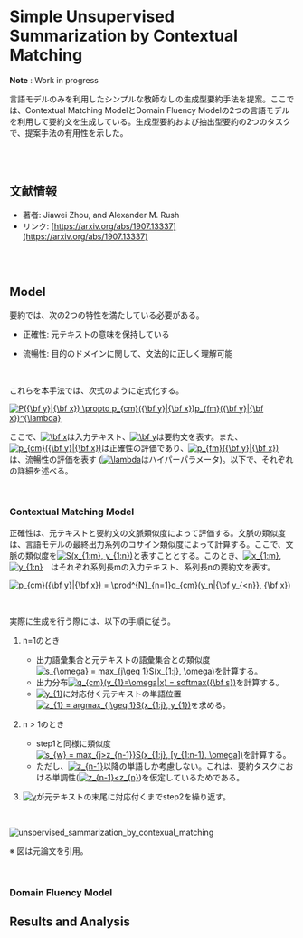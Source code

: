 # Simple Unsupervised Summarization by Contextual Matching

**Note** : Work in progress

言語モデルのみを利用したシンプルな教師なしの生成型要約手法を提案。ここでは、Contextual Matching ModelとDomain Fluency Modelの2つの言語モデルを利用して要約文を生成している。生成型要約および抽出型要約の2つのタスクで、提案手法の有用性を示した。

<br>

<br>

## 文献情報

- 著者: Jiawei Zhou, and Alexander M. Rush
- リンク: [https://arxiv.org/abs/1907.13337](https://arxiv.org/abs/1907.13337)

<br>

<br>

## Model

要約では、次の2つの特性を満たしている必要がある。

- 正確性: 元テキストの意味を保持している

- 流暢性: 目的のドメインに関して、文法的に正しく理解可能

<br>

これらを本手法では、次式のように定式化する。

<a href="https://www.codecogs.com/eqnedit.php?latex=P({\bf&space;y}|{\bf&space;x})&space;\propto&space;p_{cm}({\bf&space;y}|{\bf&space;x})p_{fm}({\bf&space;y}|{\bf&space;x})^{\lambda}" target="_blank"><img src="https://latex.codecogs.com/gif.latex?P({\bf&space;y}|{\bf&space;x})&space;\propto&space;p_{cm}({\bf&space;y}|{\bf&space;x})p_{fm}({\bf&space;y}|{\bf&space;x})^{\lambda}" title="P({\bf y}|{\bf x}) \propto p_{cm}({\bf y}|{\bf x})p_{fm}({\bf y}|{\bf x})^{\lambda}" /></a>

ここで、<a href="https://www.codecogs.com/eqnedit.php?latex=\bf&space;x" target="_blank"><img src="https://latex.codecogs.com/gif.latex?\bf&space;x" title="\bf x" /></a>は入力テキスト、<a href="https://www.codecogs.com/eqnedit.php?latex=\bf&space;y" target="_blank"><img src="https://latex.codecogs.com/gif.latex?\bf&space;y" title="\bf y" /></a>は要約文を表す。また、<a href="https://www.codecogs.com/eqnedit.php?latex=p_{cm}({\bf&space;y}|{\bf&space;x})" target="_blank"><img src="https://latex.codecogs.com/gif.latex?p_{cm}({\bf&space;y}|{\bf&space;x})" title="p_{cm}({\bf y}|{\bf x})" /></a>は正確性の評価であり、<a href="https://www.codecogs.com/eqnedit.php?latex=p_{fm}({\bf&space;y}|{\bf&space;x})" target="_blank"><img src="https://latex.codecogs.com/gif.latex?p_{fm}({\bf&space;y}|{\bf&space;x})" title="p_{fm}({\bf y}|{\bf x})" /></a>は、流暢性の評価を表す (<a href="https://www.codecogs.com/eqnedit.php?latex=\lambda" target="_blank"><img src="https://latex.codecogs.com/gif.latex?\lambda" title="\lambda" /></a>はハイパーパラメータ)。以下で、それぞれの詳細を述べる。

<br>

### Contextual Matching Model

正確性は、元テキストと要約文の文脈類似度によって評価する。文脈の類似度は、言語モデルの最終出力系列のコサイン類似度によって計算する。ここで、文脈の類似度を<a href="https://www.codecogs.com/eqnedit.php?latex=S(x_{1:m},&space;y_{1:n})" target="_blank"><img src="https://latex.codecogs.com/gif.latex?S(x_{1:m},&space;y_{1:n})" title="S(x_{1:m}, y_{1:n})" /></a>と表すこととする。このとき、<a href="https://www.codecogs.com/eqnedit.php?latex=x_{1:m}" target="_blank"><img src="https://latex.codecogs.com/gif.latex?x_{1:m}" title="x_{1:m}" /></a>, <a href="https://www.codecogs.com/eqnedit.php?latex=y_{1:n}" target="_blank"><img src="https://latex.codecogs.com/gif.latex?y_{1:n}" title="y_{1:n}" /></a>　はそれぞれ系列長mの入力テキスト、系列長nの要約文を表す。

<a href="https://www.codecogs.com/eqnedit.php?latex=p_{cm}({\bf&space;y}|{\bf&space;x})&space;=&space;\prod^{N}_{n=1}q_{cm}(y_n|{\bf&space;y_{<n}},&space;{\bf&space;x})" target="_blank"><img src="https://latex.codecogs.com/gif.latex?p_{cm}({\bf&space;y}|{\bf&space;x})&space;=&space;\prod^{N}_{n=1}q_{cm}(y_n|{\bf&space;y_{<n}},&space;{\bf&space;x})" title="p_{cm}({\bf y}|{\bf x}) = \prod^{N}_{n=1}q_{cm}(y_n|{\bf y_{<n}}, {\bf x})" /></a>

<br>

実際に生成を行う際には、以下の手順に従う。

1. n=1のとき
   - 出力語彙集合と元テキストの語彙集合との類似度<a href="https://www.codecogs.com/eqnedit.php?latex=s_{\omega}&space;=&space;max_{j\geq&space;1}S(x_{1:j},&space;\omega)" target="_blank"><img src="https://latex.codecogs.com/gif.latex?s_{\omega}&space;=&space;max_{j\geq&space;1}S(x_{1:j},&space;\omega)" title="s_{\omega} = max_{j\geq 1}S(x_{1:j}, \omega)" /></a>を計算する。
   - 出力分布<a href="https://www.codecogs.com/eqnedit.php?latex=q_{cm}(y_{1}=\omega|x)&space;=&space;softmax({\bf&space;s})" target="_blank"><img src="https://latex.codecogs.com/gif.latex?q_{cm}(y_{1}=\omega|x)&space;=&space;softmax({\bf&space;s})" title="q_{cm}(y_{1}=\omega|x) = softmax({\bf s})" /></a>を計算する。
   - <a href="https://www.codecogs.com/eqnedit.php?latex=y_{1}" target="_blank"><img src="https://latex.codecogs.com/gif.latex?y_{1}" title="y_{1}" /></a>に対応付く元テキストの単語位置 <a href="https://www.codecogs.com/eqnedit.php?latex=z_{1}&space;=&space;argmax_{j\geq&space;1}S(x_{1:j},&space;y_{1})" target="_blank"><img src="https://latex.codecogs.com/gif.latex?z_{1}&space;=&space;argmax_{j\geq&space;1}S(x_{1:j},&space;y_{1})" title="z_{1} = argmax_{j\geq 1}S(x_{1:j}, y_{1})" /></a>を求める。
2. n > 1のとき
   - step1と同様に類似度<a href="https://www.codecogs.com/eqnedit.php?latex=s_{w}&space;=&space;max_{j>z_{n-1}}S(x_{1:j},&space;[y_{1:n-1},&space;\omega])" target="_blank"><img src="https://latex.codecogs.com/gif.latex?s_{w}&space;=&space;max_{j>z_{n-1}}S(x_{1:j},&space;[y_{1:n-1},&space;\omega])" title="s_{w} = max_{j>z_{n-1}}S(x_{1:j}, [y_{1:n-1}, \omega])" /></a>を計算する。
   - ただし、<a href="https://www.codecogs.com/eqnedit.php?latex=z_{n-1}" target="_blank"><img src="https://latex.codecogs.com/gif.latex?z_{n-1}" title="z_{n-1}" /></a>以降の単語しか考慮しない。これは、要約タスクにおける単調性(<a href="https://www.codecogs.com/eqnedit.php?latex=z_{n-1}<z_{n}" target="_blank"><img src="https://latex.codecogs.com/gif.latex?z_{n-1}<z_{n}" title="z_{n-1}<z_{n}" /></a>)を仮定しているためである。

3. <a href="https://www.codecogs.com/eqnedit.php?latex=y" target="_blank"><img src="https://latex.codecogs.com/gif.latex?y" title="y" /></a>が元テキストの末尾に対応付くまでstep2を繰り返す。

<br>

![unspervised_sammarization_by_contexual_matching](https://user-images.githubusercontent.com/53220859/63256291-3aeba600-c2b2-11e9-9693-0b204d42edc7.png)



※ 図は元論文を引用。

<br>



### Domain Fluency Model



## Results and Analysis

